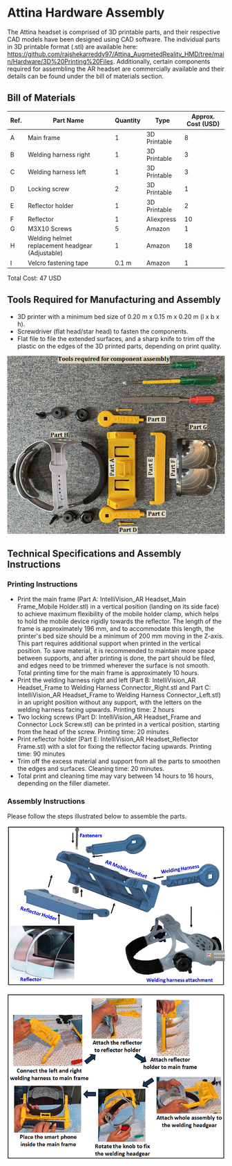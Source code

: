 # Attina Hardware Assembly

The Attina headset is comprised of 3D printable parts, and their respective CAD models have been designed using CAD software. The individual parts in 3D printable format (.stl) are available here: https://github.com/rajshekarreddy97/Attina_AugmetedReality_HMD/tree/main/Hardware/3D%20Printing%20Files. Additionally, certain components required for assembling the AR headset are commercially available and their details can be found under the bill of materials section.

## Bill of Materials

| Ref. | Part Name                                     | Quantity | Type          | Approx. Cost (USD) |
|------|-----------------------------------------------|----------|---------------|-------------------|
| A    | Main frame                                    | 1        | 3D Printable | 8                 |
| B    | Welding harness right                         | 1        | 3D Printable | 3                 |
| C    | Welding harness left                          | 1        | 3D Printable | 3                 |
| D    | Locking screw                                 | 2        | 3D Printable | 1                 |
| E    | Reflector holder                              | 1        | 3D Printable | 2                 |
| F    | Reflector                                     | 1        | Aliexpress    | 10                |
| G    | M3X10 Screws                                  | 5        | Amazon        | 1                 |
| H    | Welding helmet replacement headgear (Adjustable) | 1    | Amazon        | 18                |
| I    | Velcro fastening tape                         | 0.1 m    | Amazon        | 1                 |

Total Cost: 47 USD

## Tools Required for Manufacturing and Assembly

- 3D printer with a minimum bed size of 0.20 m x 0.15 m x 0.20 m (l x b x h).
- Screwdriver (flat head/star head) to fasten the components.
- Flat file to file the extended surfaces, and a sharp knife to trim off the plastic on the edges of the 3D printed parts, depending on print quality.

![Image of assembly tools required](https://github.com/rajshekarreddy97/Attina_AugmetedReality_HMD/blob/main/Hardware/Images/Headset_Components.jpg)

## Technical Specifications and Assembly Instructions

### Printing Instructions

- Print the main frame (Part A: IntelliVision_AR Headset_Main Frame_Mobile Holder.stl) in a vertical position (landing on its side face) to achieve maximum flexibility of the mobile holder clamp, which helps to hold the mobile device rigidly towards the reflector. The length of the frame is approximately 196 mm, and to accommodate this length, the printer's bed size should be a minimum of 200 mm moving in the Z-axis. This part requires additional support when printed in the vertical position. To save material, it is recommended to maintain more space between supports, and after printing is done, the part should be filed, and edges need to be trimmed wherever the surface is not smooth. Total printing time for the main frame is approximately 10 hours.
- Print the welding harness right and left (Part B: IntelliVision_AR Headset_Frame to Welding Harness Connector_Right.stl and Part C: IntelliVision_AR Headset_Frame to Welding Harness Connector_Left.stl) in an upright position without any support, with the letters on the welding harness facing upwards. Printing time: 2 hours
- Two locking screws (Part D: IntelliVision_AR Headset_Frame and Connector Lock Screw.stl) can be printed in a vertical position, starting from the head of the screw. Printing time: 20 minutes
- Print reflector holder (Part E: IntelliVision_AR Headset_Reflector Frame.stl) with a slot for fixing the reflector facing upwards. Printing time: 90 minutes
- Trim off the excess material and support from all the parts to smoothen the edges and surfaces. Cleaning time: 20 minutes.
- Total print and cleaning time may vary between 14 hours to 16 hours, depending on the filler diameter.

### Assembly Instructions

Please follow the steps illustrated below to assemble the parts.

![Assembly Instructions](https://github.com/rajshekarreddy97/Attina_AugmetedReality_HMD/blob/main/Hardware/Images/AR_Headset_Assembly_Instruction.jpg)

![Assembly Instructions Flowchart](https://github.com/rajshekarreddy97/Attina_AugmetedReality_HMD/blob/main/Hardware/Images/AR_Headset_Assembly_Instruction_Flow_Chart.jpg)

